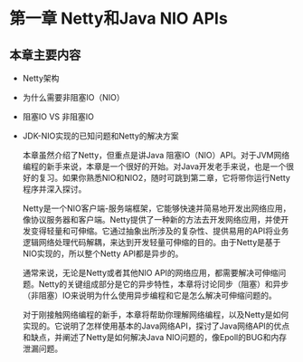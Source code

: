 # 第一章 Netty和Java NIO APIs

## 本章主要内容

* Netty架构
* 为什么需要非阻塞IO（NIO）
* 阻塞IO VS 非阻塞IO
* JDK-NIO实现的已知问题和Netty的解决方案

    本章虽然介绍了Netty，但重点是讲Java 阻塞IO（NIO）API。对于JVM网络编程的新手来说，本章是一个很好的开始。对Java开发老手来说，也是一个很好的复习。如果你熟悉NIO和NIO2，随时可跳到第二章，它将带你运行Netty程序并深入探讨。

    Netty是一个NIO客户端-服务端框架，它能够快速并简易地开发出网络应用，像协议服务器和客户端。Netty提供了一种新的方法去开发网络应用，并使开发变得轻量和可伸缩。它通过抽象出所涉及的复杂性、提供易用的API将业务逻辑网络处理代码解耦，来达到开发轻量可伸缩的目的。由于Netty是基于NIO实现的，所以整个Netty API都是异步的。

    通常来说，无论是Netty或者其他NIO API的网络应用，都需要解决可伸缩问题。Netty的关键组成部分是它的异步特性，本章将讨论同步（阻塞）和异步（非阻塞）IO来说明为什么使用异步编程和它是怎么解决可伸缩问题的。

    对于刚接触网络编程的新手，本章将帮助你理解网络编程，以及Netty是如何实现的。它说明了怎样使用基本的Java网络API，探讨了Java网络API的优点和缺点，并阐述了Netty是如何解决Java NIO问题的，像Epoll的BUG和内存泄漏问题。

